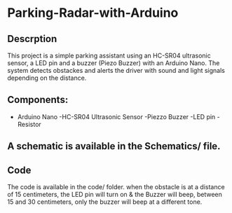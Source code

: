 # Parking-Radar-with-Arduino
## Descrption
This project is a simple parking assistant using an HC-SR04 ultrasonic sensor, a LED pin and a buzzer (Piezo Buzzer) with an Arduino Nano.
The system detects obstackes and alerts the driver with sound and light signals depending on the distance.

## Components:
- Arduino Nano
-HC-SR04 Ultrasonic Sensor
-Piezzo Buzzer
-LED pin
-Resistor 

## A schematic is available in the Schematics/ file.

## Code
The code is available in the code/ folder. when the obstacle is at a distance of 15 centimeters, the LED pin will turn on & the Buzzer will beep, between 15 and 30 centimeters, only the buzzer will beep at a different tone.

